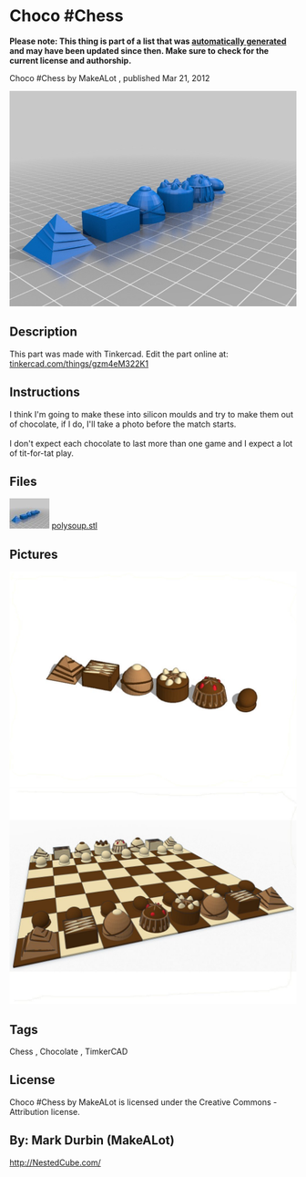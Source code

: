 Choco #Chess
===============
**Please note: This thing is part of a list that was [automatically generated](https://github.com/carlosgs/export-things) and may have been updated since then. Make sure to check for the current license and authorship.**  

Choco #Chess  by MakeALot , published Mar 21, 2012

![Image](img/polysoup_display_large.jpg)

Description
--------
This part was made with Tinkercad. Edit the part online at: <a href="https://tinkercad.com/things/gzm4eM322K1" target="_blank" rel="nofollow">tinkercad.com/things/gzm4eM322K1</a>

Instructions
--------
I think I'm going to make these into silicon moulds and try to make them out of chocolate, if I do, I'll take a photo before the match starts.<br />
<br />
I don't expect each chocolate to last more than one game and I expect a lot of tit-for-tat play.

Files
--------
[![Image](img/polysoup_preview_tinycard.jpg)](polysoup.stl)
 [ polysoup.stl](polysoup.stl)  



Pictures
--------
![Image](img/cc4_display_large_display_large.jpg)
![Image](img/ccc6_display_large_display_large.jpg)


Tags
--------
Chess , Chocolate , TimkerCAD  

  

License
--------
Choco #Chess by MakeALot is licensed under the Creative Commons - Attribution license.  



By: Mark Durbin (MakeALot)
--------
<http://NestedCube.com/>